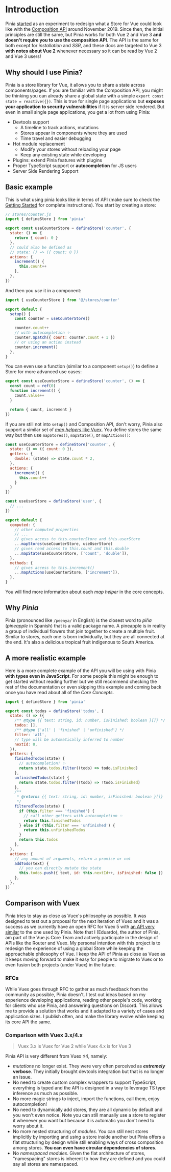 # Introduction

Pinia [started](https://github.com/posva/pinia/commit/06aeef54e2cad66696063c62829dac74e15fd19e) as an experiment to redesign what a Store for Vue could look like with the [Composition API](https://github.com/vuejs/composition-api) around November 2019. Since then, the initial principles are still the same, but Pinia works for both Vue 2 and Vue 3 **and doesn't require you to use the composition API**. The API is the same for both except for _installation_ and _SSR_, and these docs are targeted to Vue 3 **with notes about Vue 2** whenever necessary so it can be read by Vue 2 and Vue 3 users!

## Why should I use Pinia?

Pinia is a store library for Vue, it allows you to share a state across components/pages. If you are familiar with the Composition API, you might be thinking you can already share a global state with a simple `export const state = reactive({})`. This is true for single page applications but **exposes your application to security vulnerabilities** if it is server side rendered. But even in small single page applications, you get a lot from using Pinia:

- Devtools support
  - A timeline to track actions, mutations
  - Stores appear in components where they are used
  - Time travel and easier debugging
- Hot module replacement
  - Modify your stores without reloading your page
  - Keep any existing state while developing
- Plugins: extend Pinia features with plugins
- Proper TypeScript support or **autocompletion** for JS users
- Server Side Rendering Support

## Basic example

This is what using pinia looks like in terms of API (make sure to check the [Getting Started](./getting-started.md) for complete instructions). You start by creating a store:

```js
// stores/counter.js
import { defineStore } from 'pinia'

export const useCounterStore = defineStore('counter', {
  state: () => {
    return { count: 0 }
  },
  // could also be defined as
  // state: () => ({ count: 0 })
  actions: {
    increment() {
      this.count++
    },
  },
})
```

And then you _use_ it in a component:

```js
import { useCounterStore } from '@/stores/counter'

export default {
  setup() {
    const counter = useCounterStore()

    counter.count++
    // with autocompletion ✨
    counter.$patch({ count: counter.count + 1 })
    // or using an action instead
    counter.increment()
  },
}
```

You can even use a function (similar to a component `setup()`) to define a Store for more advanced use cases:

```js
export const useCounterStore = defineStore('counter', () => {
  const count = ref(0)
  function increment() {
    count.value++
  }

  return { count, increment }
})
```

If you are still not into `setup()` and Composition API, don't worry, Pinia also support a similar set of [_map helpers_ like Vuex](https://vuex.vuejs.org/guide/state.html#the-mapstate-helper). You define stores the same way but then use `mapStores()`, `mapState()`, or `mapActions()`:

```js
const useCounterStore = defineStore('counter', {
  state: () => ({ count: 0 }),
  getters: {
    double: (state) => state.count * 2,
  },
  actions: {
    increment() {
      this.count++
    }
  }
})

const useUserStore = defineStore('user', {
  // ...
})

export default {
  computed: {
    // other computed properties
    // ...
    // gives access to this.counterStore and this.userStore
    ...mapStores(useCounterStore, useUserStore)
    // gives read access to this.count and this.double
    ...mapState(useCounterStore, ['count', 'double']),
  },
  methods: {
    // gives access to this.increment()
    ...mapActions(useCounterStore, ['increment']),
  },
}
```

You will find more information about each _map helper_ in the core concepts.

## Why _Pinia_

Pinia (pronounced like `/peenya/` in English) is the closest word to _piña_ (_pineapple_ in Spanish) that is a valid package name. A pineapple is in reality a group of individual flowers that join together to create a multiple fruit. Similar to stores, each one is born individually, but they are all connected at the end. It's also a delicious tropical fruit indigenous to South America.

## A more realistic example

Here is a more complete example of the API you will be using with Pinia **with types even in JavaScript**. For some people this might be enough to get started without reading further but we still recommend checking the rest of the documentation or even skipping this example and coming back once you have read about all of the _Core Concepts_.

```js
import { defineStore } from 'pinia'

export const todos = defineStore('todos', {
  state: () => ({
    /** @type {{ text: string, id: number, isFinished: boolean }[]} */
    todos: [],
    /** @type {'all' | 'finished' | 'unfinished'} */
    filter: 'all',
    // type will be automatically inferred to number
    nextId: 0,
  }),
  getters: {
    finishedTodos(state) {
      // autocompletion! ✨
      return state.todos.filter((todo) => todo.isFinished)
    },
    unfinishedTodos(state) {
      return state.todos.filter((todo) => !todo.isFinished)
    },
    /**
     * @returns {{ text: string, id: number, isFinished: boolean }[]}
     */
    filteredTodos(state) {
      if (this.filter === 'finished') {
        // call other getters with autocompletion ✨
        return this.finishedTodos
      } else if (this.filter === 'unfinished') {
        return this.unfinishedTodos
      }
      return this.todos
    },
  },
  actions: {
    // any amount of arguments, return a promise or not
    addTodo(text) {
      // you can directly mutate the state
      this.todos.push({ text, id: this.nextId++, isFinished: false })
    },
  },
})
```

## Comparison with Vuex

Pinia tries to stay as close as Vuex's philosophy as possible. It was designed to test out a proposal for the next iteration of Vuex and it was a success as we currently have an open RFC for Vuex 5 with [an API very similar](https://github.com/vuejs/rfcs/discussions/270) to the one used by Pinia. Note that I (Eduardo), the author of Pinia, am part of the Vue.js Core Team and actively participate in the design of APIs like the Router and Vuex. My personal intention with this project is to redesign the experience of using a global Store while keeping the approachable philosophy of Vue. I keep the API of Pinia as close as Vuex as it keeps moving forward to make it easy for people to migrate to Vuex or to even fusion both projects (under Vuex) in the future.

### RFCs

While Vuex goes through RFC to gather as much feedback from the community as possible, Pinia doesn't. I test out ideas based on my experience developing applications, reading other people's code, working for clients who use Pinia, and answering questions on Discord.
This allows me to provide a solution that works and it adapted to a variety of cases and application sizes. I publish often, and make the library evolve while keeping its core API the same.

### Comparison with Vuex 3.x/4.x

> Vuex 3.x is Vuex for Vue 2 while Vuex 4.x is for Vue 3

Pinia API is very different from Vuex ≤4, namely:

- _mutations_ no longer exist. They were very often perceived as **_extremely_ verbose**. They initially brought devtools integration but that is no longer an issue.
- No need to create custom complex wrappers to support TypeScript, everything is typed and the API is designed in a way to leverage TS type inference as much as possible.
- No more magic strings to inject, import the functions, call them, enjoy autocompletion!
- No need to dynamically add stores, they are all dynamic by default and you won't even notice. Note you can still manually use a store to register it whenever you want but because it is automatic you don't need to worry about it.
- No more nested structuring of _modules_. You can still nest stores implicitly by importing and _using_ a store inside another but Pinia offers a flat structuring by design while still enabling ways of cross composition among stores. **You can even have circular dependencies of stores**.
- No _namespaced modules_. Given the flat architecture of stores, "namespacing" stores is inherent to how they are defined and you could say all stores are namespaced.
